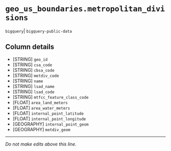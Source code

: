 # `geo_us_boundaries.metropolitan_divisions`
`bigquery`| `bigquery-public-data`

## Column details
* [STRING]    `geo_id`
* [STRING]    `csa_code`
* [STRING]    `cbsa_code`
* [STRING]    `metdiv_code`
* [STRING]    `name`
* [STRING]    `lsad_name`
* [STRING]    `lsad_code`
* [STRING]    `mtfcc_feature_class_code`
* [FLOAT]     `area_land_meters`
* [FLOAT]     `area_water_meters`
* [FLOAT]     `internal_point_latitude`
* [FLOAT]     `internal_point_longitude`
* [GEOGRAPHY] `internal_point_geom`
* [GEOGRAPHY] `metdiv_geom`

-------------------------------------------------------------------------------
*Do not make edits above this line.*
